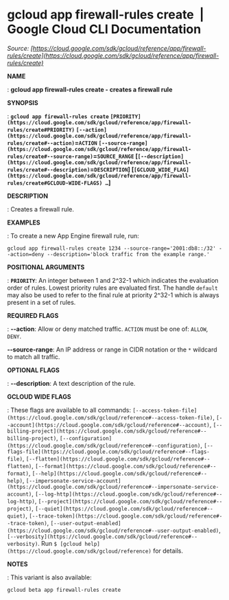 # gcloud app firewall-rules create  |  Google Cloud CLI Documentation

*Source: [https://cloud.google.com/sdk/gcloud/reference/app/firewall-rules/create](https://cloud.google.com/sdk/gcloud/reference/app/firewall-rules/create)*

**NAME**

: **gcloud app firewall-rules create - creates a firewall rule**

**SYNOPSIS**

: **`gcloud app firewall-rules create` `[PRIORITY](https://cloud.google.com/sdk/gcloud/reference/app/firewall-rules/create#PRIORITY)` `[--action](https://cloud.google.com/sdk/gcloud/reference/app/firewall-rules/create#--action)`=`ACTION` `[--source-range](https://cloud.google.com/sdk/gcloud/reference/app/firewall-rules/create#--source-range)`=`SOURCE_RANGE` [`[--description](https://cloud.google.com/sdk/gcloud/reference/app/firewall-rules/create#--description)`=`DESCRIPTION`] [`[GCLOUD_WIDE_FLAG](https://cloud.google.com/sdk/gcloud/reference/app/firewall-rules/create#GCLOUD-WIDE-FLAGS) …`]**

**DESCRIPTION**

: Creates a firewall rule.

**EXAMPLES**

: To create a new App Engine firewall rule, run:

```
gcloud app firewall-rules create 1234 --source-range='2001:db8::/32' --action=deny --description='block traffic from the example range.'
```

**POSITIONAL ARGUMENTS**

: **`PRIORITY`**:
An integer between 1 and 2^32-1 which indicates the evaluation order of rules.
Lowest priority rules are evaluated first. The handle `default` may
also be used to refer to the final rule at priority 2^32-1 which is always
present in a set of rules.

**REQUIRED FLAGS**

: **--action**:
Allow or deny matched traffic. `ACTION` must be one of:
`ALLOW`, `DENY`.

**--source-range**:
An IP address or range in CIDR notation or the `*` wildcard to match
all traffic.

**OPTIONAL FLAGS**

: **--description**:
A text description of the rule.

**GCLOUD WIDE FLAGS**

: These flags are available to all commands: `[--access-token-file](https://cloud.google.com/sdk/gcloud/reference#--access-token-file)`,
`[--account](https://cloud.google.com/sdk/gcloud/reference#--account)`, `[--billing-project](https://cloud.google.com/sdk/gcloud/reference#--billing-project)`,
`[--configuration](https://cloud.google.com/sdk/gcloud/reference#--configuration)`,
`[--flags-file](https://cloud.google.com/sdk/gcloud/reference#--flags-file)`,
`[--flatten](https://cloud.google.com/sdk/gcloud/reference#--flatten)`, `[--format](https://cloud.google.com/sdk/gcloud/reference#--format)`, `[--help](https://cloud.google.com/sdk/gcloud/reference#--help)`, `[--impersonate-service-account](https://cloud.google.com/sdk/gcloud/reference#--impersonate-service-account)`,
`[--log-http](https://cloud.google.com/sdk/gcloud/reference#--log-http)`,
`[--project](https://cloud.google.com/sdk/gcloud/reference#--project)`, `[--quiet](https://cloud.google.com/sdk/gcloud/reference#--quiet)`, `[--trace-token](https://cloud.google.com/sdk/gcloud/reference#--trace-token)`, `[--user-output-enabled](https://cloud.google.com/sdk/gcloud/reference#--user-output-enabled)`,
`[--verbosity](https://cloud.google.com/sdk/gcloud/reference#--verbosity)`.
Run `$ [gcloud help](https://cloud.google.com/sdk/gcloud/reference)` for details.

**NOTES**

: This variant is also available:

```
gcloud beta app firewall-rules create
```